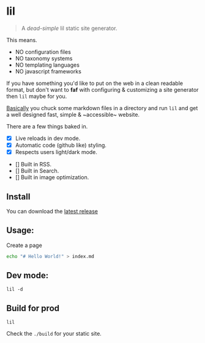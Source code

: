 # lil

> A _dead-simple_ lil static site generator.

This means.

- NO configuration files
- NO taxonomy systems
- NO templating languages
- NO javascript frameworks

If you have something you'd like to put on the web in a clean readable format,
but don't want to **faf** with configuring & customizing a site generator then
`lil` maybe for you.

[Basically](Basically) you chuck some markdown files in a directory and run
`lil` and get a well designed fast, simple & ~accessible~ website.

There are a few things baked in.

- [x] Live reloads in dev mode.
- [x] Automatic code (github like) styling.
- [x] Respects users light/dark mode.
- [] Built in RSS.
- [] Built in Search.
- [] Built in image optimization.

## Install

You can download the [latest release](https://github.com/hobochild/lil/releases)

## Usage:

Create a page

```bash
echo "# Hello World!" > index.md
```

## Dev mode:

```
lil -d
```

## Build for prod

```
lil
```

Check the `./build` for your static site.
